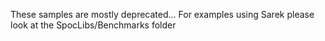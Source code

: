 These samples are mostly deprecated...
For examples using Sarek please look at the SpocLibs/Benchmarks folder

